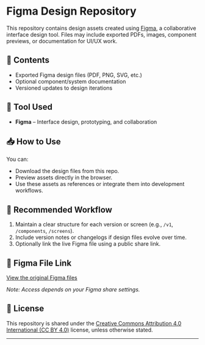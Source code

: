 # Figma Design Repository

This repository contains design assets created using [Figma](https://www.figma.com/), a collaborative interface design tool. Files may include exported PDFs, images, component previews, or documentation for UI/UX work.

## 📁 Contents

- Exported Figma design files (PDF, PNG, SVG, etc.)
- Optional component/system documentation
- Versioned updates to design iterations

## 🎨 Tool Used

- **Figma** – Interface design, prototyping, and collaboration

## 📥 How to Use

You can:
- Download the design files from this repo.
- Preview assets directly in the browser.
- Use these assets as references or integrate them into development workflows.

## 📌 Recommended Workflow

1. Maintain a clear structure for each version or screen (e.g., `/v1`, `/components`, `/screens`).
2. Include version notes or changelogs if design files evolve over time.
3. Optionally link the live Figma file using a public share link.

## 🔗 Figma File Link

[View the original Figma files](https://www.figma.com/@asharnaveed)

_Note: Access depends on your Figma share settings._

## 📝 License

This repository is shared under the [Creative Commons Attribution 4.0 International (CC BY 4.0)](https://creativecommons.org/licenses/by/4.0/) license, unless otherwise stated.

---
